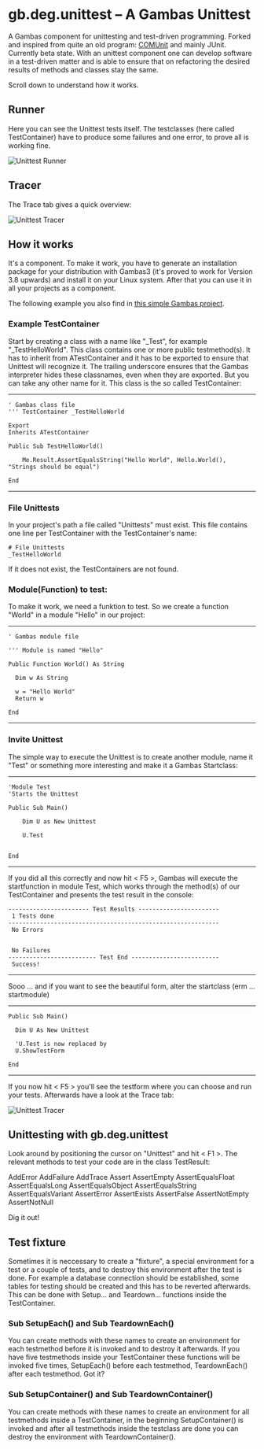 # gb.deg.unittest – A Gambas Unittest

A Gambas component for unittesting and test-driven programming. Forked and inspired from quite an old program: [COMUnit](http://comunit.sourceforge.net) and mainly JUnit. Currently beta state. With an unittest component one can develop software in a test-driven matter and is able to ensure that on refactoring the desired results of methods and classes stay the same.

Scroll down to understand how it works.

## Runner

Here you can see the Unittest tests itself. The testclasses (here called TestContainer) have to produce some failures and one error, to prove all is working fine.

![Unittest Runner](runner-screen.png)

## Tracer

The Trace tab gives a quick overview:

![Unittest Tracer](tracer-screen.png)


## How it works

It's a component. To make it work, you have to generate an installation package for your distribution with Gambas3 (it's proved to work for Version 3.8 upwards) and install it on your Linux system. After that you can use it in all your projects as a component.

The following example you also find in [this simple Gambas project](unittesthelloworld-0.0.1.tar.gz).

### Example TestContainer

Start by creating a class with a name like "_Test", for example "_TestHelloWorld". This class contains one or more public testmethod(s). It has to inherit from ATestContainer and it has to be exported to ensure that Unittest will recognize it. The trailing underscore ensures that the Gambas interpreter hides these classnames, even when they are exported. But you can take any other name for it. This class is the so called TestContainer:

----
    ' Gambas class file
    ''' TestContainer _TestHelloWorld
    
    Export
    Inherits ATestContainer
        
    Public Sub TestHelloWorld()
    
        Me.Result.AssertEqualsString("Hello World", Hello.World(), "Strings should be equal")
    
    End
----

### File Unittests
In your project's path a file called "Unittests" must exist. This file contains one line per TestContainer with the TestContainer's name:

    # File Unittests
    _TestHelloWorld

If it does not exist, the TestContainers are not found.

### Module(Function) to test:

To make it work, we need a funktion to test. So we create a function "World" in a module "Hello" in our project:

----

    ' Gambas module file
    
    ''' Module is named "Hello"
    
    Public Function World() As String
    
      Dim w As String
    
      w = "Hello World"
      Return w
    
    End
    
----

### Invite Unittest

The simple way to execute the Unittest is to create another module, name it "Test" or something more interesting and make it a Gambas Startclass:

----

    'Module Test
    'Starts the Unittest
    
    Public Sub Main()
        
        Dim U as New Unittest
        
        U.Test
        
    
    End

----

If you did all this correctly and now hit < F5 >, Gambas will execute the startfunction in module Test, which works through the method(s) of our TestContainer and presents the test result in the console:

    ----------------------- Test Results ----------------------- 
     1 Tests done
    ------------------------------------------------------------ 
     No Errors
    
    
     No Failures
    ------------------------- Test End -------------------------
     Success!
    
----

Sooo ... and if you want to see the beautiful form, alter the startclass (erm ... startmodule)

----
    Public Sub Main()
    
      Dim U As New Unittest
      
      'U.Test is now replaced by
      U.ShowTestForm
    
    End
----

If you now hit < F5 > you'll see the testform where you can choose and run your tests. Afterwards have a look at the Trace tab:


![Unittest Tracer](trace-helloworld.png)

## Unittesting with gb.deg.unittest

Look around by positioning the cursor on "Unittest" and hit < F1 >. The relevant methods to test your code are in the class TestResult:

AddError AddFailure AddTrace Assert AssertEmpty AssertEqualsFloat AssertEqualsLong AssertEqualsObject AssertEqualsString AssertEqualsVariant AssertError AssertExists AssertFalse AssertNotEmpty AssertNotNull

Dig it out!

## Test fixture

Sometimes it is neccessary to create a "fixture", a special environment for a test or a couple of tests, and to destroy this environment after the test is done. For example a database connection should be established, some tables for testing should be created and this has to be reverted afterwards. This can be done with Setup... and Teardown... functions inside the TestContainer.

### Sub SetupEach() and Sub TeardownEach()

You can create methods with these names to create an environment for each testmethod before it is invoked and to destroy it afterwards. If you have five testmethods inside your TestContainer these functions will be invoked five times, SetupEach() before each testmethod, TeardownEach() after each testmethod. Got it?

### Sub SetupContainer() and Sub TeardownContainer()

You can create methods with these names to create an environment for all testmethods inside a TestContainer, in the beginning SetupContainer() is invoked and after all testmethods inside the testclass are done you can destroy the environment with TeardownContainer().


